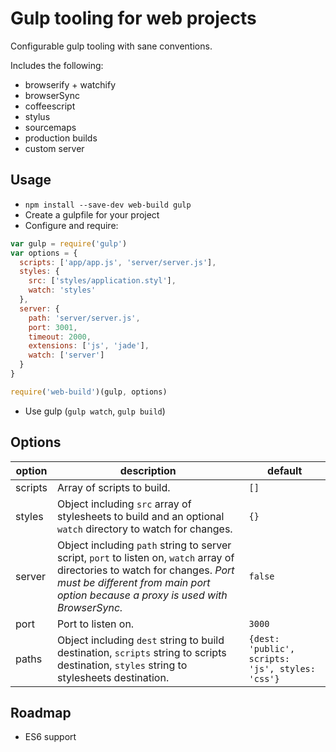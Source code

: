 # Gulp tooling for web projects

Configurable gulp tooling with sane conventions.

Includes the following:

* browserify + watchify
* browserSync
* coffeescript
* stylus
* sourcemaps
* production builds
* custom server

## Usage

* `npm install --save-dev web-build gulp`
* Create a gulpfile for your project
* Configure and require:

```js
var gulp = require('gulp')
var options = {
  scripts: ['app/app.js', 'server/server.js'],
  styles: {
    src: ['styles/application.styl'],
    watch: 'styles'
  },
  server: {
    path: 'server/server.js',
    port: 3001,
    timeout: 2000,
    extensions: ['js', 'jade'],
    watch: ['server']
  }
}

require('web-build')(gulp, options)
```

* Use gulp (`gulp watch`, `gulp build`)

## Options

| option | description | default |
|--------|-------------|---------|
| scripts | Array of scripts to build. | `[]` |
| styles  | Object including `src` array of stylesheets to build and an optional `watch` directory to watch for changes. | `{}` |
| server | Object including `path` string to server script, `port` to listen on, `watch` array of directories to watch for changes. _Port must be different from main port option because a proxy is used with BrowserSync._ | `false` |
| port | Port to listen on. | `3000` |
| paths | Object including `dest` string to build destination, `scripts` string to scripts destination, `styles` string to stylesheets destination. | `{dest: 'public', scripts: 'js', styles: 'css'}` |

## Roadmap

* ES6 support
